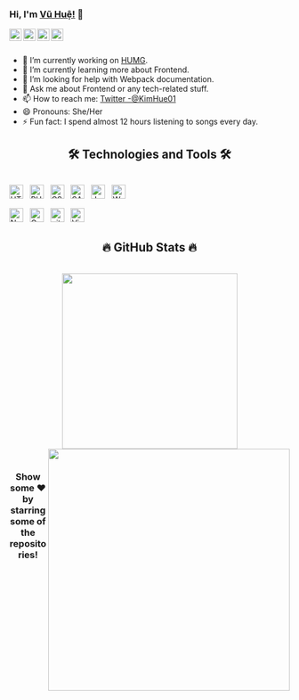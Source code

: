 ### Hi, I'm [Vũ Huệ!](https://pawan.live) 👋


<a href="https://twitter.com/KimHue01">
  <img align="left" alt="KimHue's Twitter" width="22px" src="https://cdn.jsdelivr.net/npm/simple-icons@v3/icons/twitter.svg" />
</a>

<a href="https://github.com/HueVu99">
  <img align="left" alt="Pawan's Github" width="22px" src="https://cdn.jsdelivr.net/npm/simple-icons@v3/icons/github.svg" />
</a>

<a href="https://www.instagram.com/vuhue21101/">
  <img align="left" alt="Pawan's Instagram" width="22px" src="https://cdn.jsdelivr.net/npm/simple-icons@v3/icons/instagram.svg" />
</a>
<a href="https://www.facebook.com/profile.php?id=100013396034123">
  <img align="left" alt="Pawan's Facebook" width="22px" src="https://cdn.jsdelivr.net/npm/simple-icons@v3/icons/facebook.svg" />
</a>


<br/>
<br/>


- 🔭 I’m currently working on [HUMG](https://daotao.humg.edu.vn/#/home).
- 🌱 I’m currently learning more about Frontend.
- 🤔 I’m looking for help with Webpack documentation.
- 💬 Ask me about Frontend or any tech-related stuff.
- 📫 How to reach me: [Twitter -@KimHue01](https://twitter.com/KimHue01) 
- 😄 Pronouns: She/Her
- ⚡ Fun fact: I spend almost 12 hours listening to songs every day.

<h2 align="center">🛠 Technologies and Tools 🛠</h2>
<br>
<span><img src="https://img.shields.io/badge/HTML-282C34?logo=html5&logoColor=E34F26" alt="HTML logo" title="HTML" height="25" /></span>
&nbsp;
<span><img src="https://img.shields.io/badge/PUG-282C34?logo=pug&logoColor=5d2f07" alt="PUG logo" title="PUG" height="25" /></span>
&nbsp;
<span><img src="https://img.shields.io/badge/CSS-282C34?logo=css3&logoColor=1572B6" alt="CSS logo" title="CSS" height="25" /></span>
&nbsp;
<span><img src="https://img.shields.io/badge/Sass-282C34?logo=sass&logoColor=CC6699" alt="SASS logo" title="SASS" height="25" /></span>
&nbsp;
<span><img src="https://img.shields.io/badge/JavaScript-282C34?logo=javascript&logoColor=F7DF1E" alt="JavaScript logo" title="JavaScript" height="25" /></span>
&nbsp;
<span><img src="https://img.shields.io/badge/Webpack-282C34?logo=webpack&logoColor=61DAFB" alt="Webpack logo" title="Webpack" height="25" /></span>
&nbsp;

<span><img src="https://img.shields.io/badge/Node.js-282C34?logo=node.js&logoColor=00F200" alt="Node.js logo" title="Node.js" height="25" /></span>
&nbsp;
<span><img src="https://img.shields.io/badge/Gulp-282C34?logo=gulp&logoColor=e41515" alt="Gulp logo" title="Gulp" height="25" /></span>
&nbsp;
<span><img src="https://img.shields.io/badge/git-282C34?logo=git&logoColor=F05032" alt="git logo" title="git" height="25" /></span>
&nbsp;
<span><img src="https://img.shields.io/badge/VS%20Code-282C34?logo=visual-studio-code&logoColor=007ACC" alt="Visual Studio Code logo" title="Visual Studio Code" height="25" /></span>
&nbsp;
<br>

<h2 align="center">🔥 GitHub Stats 🔥</h2>
<br>
<div align=center>
  <a href="#" title="HueVu99">
    <img width="315" align="center" src="https://github-readme-stats.vercel.app/api/top-langs/?username=HueVu99&hide=c%23,powershell,Mathematica,Ruby,Objective-C,Objective-C%2b%2b,Cuda&title_color=61dafb&text_color=ffffff&icon_color=61dafb&bg_color=20232a&langs_count=8&layout=compact&border_color=61dafb&hide_border=true" />
  </a>
  <a href="#" title="HueVu99">
    <img align="right" width="434" src="https://github-readme-stats.vercel.app/api?username=HueVu99&show_icons=true&theme=react&border_color=61dafb&hide_border=true" />
  </a>
</div>

<br>


<div align="center">

### Show some ❤️ by starring some of the repositories!

</div>

